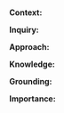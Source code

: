 # 

<!-- Context: What is the broad context of the work? What is the importance of the general research area? -->
**Context:** 

<!-- Inquiry: What problem or question does the paper address? How has this problem or question been addressed by others (if at all)? -->
**Inquiry:**

<!-- Approach: What was done that unveiled new knowledge? -->
**Approach:** 

<!-- Knowledge: What new facts were uncovered? If the research was not results oriented, what new capabilities are enabled by the work? -->
**Knowledge:**

<!-- Grounding: What argument, feasibility proof, artifacts, or results and evaluation support this work? -->
**Grounding:**

<!-- Importance: Why does this work matter? -->
**Importance:** 

